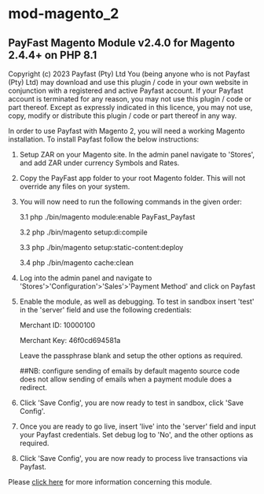 # mod-magento_2

PayFast Magento Module v2.4.0 for Magento 2.4.4+ on PHP 8.1
-----------------------------------------------------------------------------
Copyright (c) 2023 Payfast (Pty) Ltd
You (being anyone who is not Payfast (Pty) Ltd) may download and use this plugin / code in your own website in conjunction with a registered and active Payfast account. If your Payfast account is terminated for any reason, you may not use this plugin / code or part thereof.
Except as expressly indicated in this licence, you may not use, copy, modify or distribute this plugin / code or part thereof in any way.

In order to use Payfast with Magento 2, you will need a working Magento installation. To install Payfast follow the below instructions:

1. Setup ZAR on your Magento site.
    In the admin panel navigate to 'Stores', and add ZAR under currency Symbols and Rates.
2. Copy the PayFast app folder to your root Magento folder.
    This will not override any files on your system.
3. You will now need to run the following commands in the given order:

    3.1 php ./bin/magento module:enable PayFast_Payfast

    3.2 php ./bin/magento setup:di:compile  

    3.3 php ./bin/magento setup:static-content:deploy 

    3.4 php ./bin/magento cache:clean

4. Log into the admin panel and navigate to 'Stores'>'Configuration'>'Sales'>'Payment Method' and click on Payfast
5. Enable the module, as well as debugging. To test in sandbox insert 'test' in the 'server' field and use the following credentials:

    Merchant ID: 10000100

    Merchant Key: 46f0cd694581a

    Leave the passphrase blank and setup the other options as required.

   ##NB: configure sending of emails by default magento source code does not allow sending of emails when a payment module does a redirect.

6. Click 'Save Config', you are now ready to test in sandbox, click 'Save Config'.

7. Once you are ready to go live, insert 'live' into the 'server' field and input your Payfast credentials. Set debug log to 'No', and the other options as required.
8. Click 'Save Config', you are now ready to process live transactions via Payfast.

Please [click here](https://payfast.io/integration/shopping-carts/magento/) for more information concerning this module.

